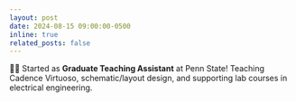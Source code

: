 ```yaml
---
layout: post
date: 2024-08-15 09:00:00-0500
inline: true
related_posts: false
---
```


👨‍🏫 Started as **Graduate Teaching Assistant** at Penn State! Teaching Cadence Virtuoso, schematic/layout design, and supporting lab courses in electrical engineering.
